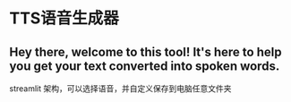 # TTS语音生成器
## Hey there, welcome to this tool! It's here to help you get your text converted into spoken words.

streamlit 架构，可以选择语音，并自定义保存到电脑任意文件夹
